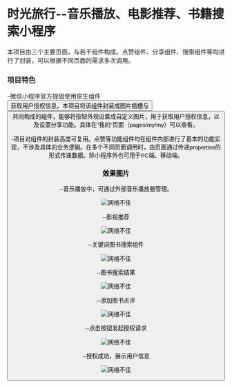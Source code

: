 # 时光旅行--音乐播放、电影推荐、书籍搜索小程序

本项目由三个主要页面，与若干组件构成。点赞组件、分享组件、搜索组件等均进行了封装，可以根据不同页面的需求多次调用。

### 项目特色

-微信小程序官方提倡使用原生组件<button>获取用户授权信息，本项目将该组件封装成图片插槽<slot>与<button>共同构成的组件，能够将按钮外观设置成自定义图片，用于获取用户授权信息，以及设置分享功能。具体在"我的"页面（pages/my/my）可以查看。

-项目对组件的封装高度可复用。点赞等功能组件均在组件内部进行了基本的功能实现，不涉及具体的业务逻辑。在多个不同页面调用时，由页面通过传递propertise的形式传递数据。除小程序外也可用于PC端、移动端。

### 效果图片

--音乐播放中，可通过外部音乐播放器管理。

![网络不佳](https://github.com/yiran8080/git_demo/blob/master/timeTravel/final_images/%E9%9F%B3%E4%B9%90%E6%92%AD%E6%94%BE%E4%B8%AD.jpg)

--影视推荐

![网络不佳](https://github.com/yiran8080/git_demo/blob/master/timeTravel/final_images/%E7%94%B5%E5%BD%B1.jpg)

--关键词图书搜索组件

![网络不佳](https://github.com/yiran8080/git_demo/blob/master/timeTravel/final_images/%E6%90%9C%E7%B4%A2%E7%BB%84%E4%BB%B6.jpg)

--图书搜索结果

![网络不佳](https://github.com/yiran8080/git_demo/blob/master/timeTravel/final_images/%E6%90%9C%E7%B4%A2%E5%9B%BE%E4%B9%A6.jpg)

--添加图书点评

![网络不佳](https://github.com/yiran8080/git_demo/blob/master/timeTravel/final_images/%E6%B7%BB%E5%8A%A0%E7%9F%AD%E8%AF%84.jpg)

--点击按钮发起授权请求

![网络不佳](https://github.com/yiran8080/git_demo/blob/master/timeTravel/final_images/%E8%AF%B7%E6%B1%82%E6%8E%88%E6%9D%83.jpg)

--授权成功，展示用户信息

![网络不佳](https://github.com/yiran8080/git_demo/blob/master/timeTravel/final_images/%E8%8E%B7%E5%8F%96%E6%8E%88%E6%9D%83%E5%90%8E.jpg)

